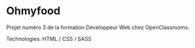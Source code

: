 # Ohmyfood

Projet numéro 3 de la formation Développeur Web chez OpenClassrooms.

Technologies:
HTML / CSS / SASS
